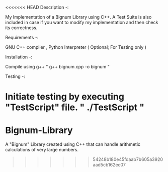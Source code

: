 <<<<<<< HEAD
Description -:

My Implementation of a Bignum Library using C++.
A Test Suite is also included in case if you want to modify my implementation and then check its correctness.

Requirements -:

GNU C++ compiler , Python Interpreter ( Optional; For Testing only )

Installation -:

Compile using g++
" g++ bignum.cpp -o bignum "

Testing -:

Initiate testing by executing "TestScript" file.
" ./TestScript "
=======
Bignum-Library
==============

A "Bignum" Library created using C++ that can handle arithmetic calculations of very large numbers.
>>>>>>> 54248b180e45fdaab7b605a3920aad5cb162ec07
